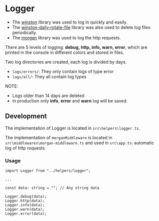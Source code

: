 # Logger

- The [winston](https://www.npmjs.com/package/winston) library was used to log in quickly and easily.
- The [winston-daily-rotate-file](https://www.npmjs.com/package/winston-daily-rotate-file) library was also used to delete log files periodically.
- The [morgan](https://www.npmjs.com/package/morgan) library was used to log the http requests.

There are 5 levels of logging: **debug, http, info, warn, error**, 
which are printed in the console in different colors and stored in files.

Two log directories are created, each log is divided by days. 
- `logs/errors/`: They only contain logs of type error
- `logs/all/`: They all contain log types

NOTE: 
- Logs older than 14 days are deleted
- In production only **info**, **error** and **warn** log will be saved.

## Development

The implementation of Logger is located in `src\helpers\logger.ts`.

The implementation of `morganMiddleware` is located in `src\middlewares\morgan-middleware.ts` and used in `src\app.ts`:
automatic log of http requests.

### Usage

```
import Logger from "../helpers/logger";

...

const data: string = ""; // Any string data

Logger.debug(data);
Logger.http(data);
Logger.info(data);
Logger.warn(data);
Logger.error(data);
```
